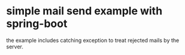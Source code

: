 # simple mail send example with spring-boot

the example includes catching exception to treat rejected mails by the server. 

